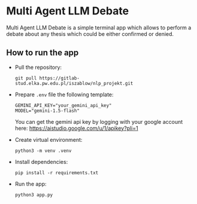# Multi Agent LLM Debate

Multi Agent LLM Debate is a simple terminal app which allows to perform a debate about any thesis which could be either confirmed or denied.

## How to run the app

- Pull the repository:
    ```alignore
    git pull https://gitlab-stud.elka.pw.edu.pl/iszablow/nlp_projekt.git
    ```

- Prepare `.env` file the following template:
    ```aiignore
    GEMINI_API_KEY="your_gemini_api_key"
    MODEL="gemini-1.5-flash"
    ```
  You can get the gemini api key by logging with your google account here: https://aistudio.google.com/u/1/apikey?pli=1
- Create virtual environment:
    ```aiignore
    python3 -m venv .venv
    ```
  
- Install dependencies:
    ```aiignore
    pip install -r requirements.txt
    ```
  
- Run the app:
    ```aiignore
    python3 app.py
    ```